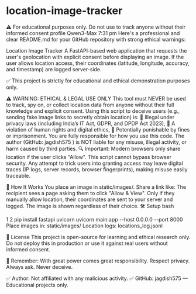 # location-image-tracker
⚠️ For educational purposes only. Do not use to track anyone without their informed consent
profile
Qwen3-Max
7:31 pm
Here's a professional and clear README.md for your GitHub repository with strong ethical warnings:

Location Image Tracker
A FastAPI-based web application that requests the user's geolocation with explicit consent before displaying an image. If the user allows location access, their coordinates (latitude, longitude, accuracy, and timestamp) are logged server-side.

✅ This project is strictly for educational and ethical demonstration purposes only. 

⚠️ WARNING: ETHICAL & LEGAL USE ONLY
This tool must NEVER be used to track, spy on, or collect location data from anyone without their full knowledge and explicit consent.
Using this script to deceive users (e.g., sending fake image links to secretly obtain location) is:
🚫 Illegal under privacy laws (including India’s IT Act, GDPR, and DPDP Act 2023),
🚫 A violation of human rights and digital ethics,
🚫 Potentially punishable by fines or imprisonment.
You are fully responsible for how you use this code.
The author (GitHub: jagdish575 ) is NOT liable for any misuse, illegal activity, or harm caused by third parties.
🔍 Important: Modern browsers only share location if the user clicks "Allow". This script cannot bypass browser security. Any attempt to trick users into granting access may leave digital traces (IP logs, server records, browser fingerprints), making misuse easily traceable. 

📌 How It Works
You place an image in static/images/.
Share a link like: 
The recipient sees a page asking them to click "Allow & View".
Only if they manually allow location, their coordinates are sent to your server and logged.
The image is shown regardless of their choice.
🛠️ Setup
bash


1
2
pip install fastapi uvicorn
uvicorn main:app --host 0.0.0.0 --port 8000
Place images in: static/images/
Location logs: locations_log.jsonl

📜 License
This project is open-source for learning and ethical research only.
Do not deploy this in production or use it against real users without informed consent.

🔐 Remember: With great power comes great responsibility.
Respect privacy. Always ask. Never deceive. 

✅ Author: Not affiliated with any malicious activity.
✅ GitHub: jagdish575 — Educational projects only.
